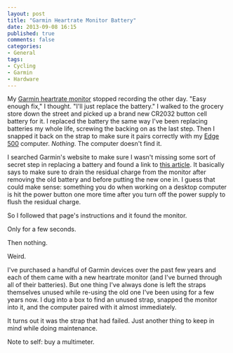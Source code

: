 ```yaml
---
layout: post
title: "Garmin Heartrate Monitor Battery"
date: 2013-09-08 16:15
published: true
comments: false
categories: 
- General
tags:
- Cycling
- Garmin
- Hardware
---
```

My [Garmin heartrate monitor](https://buy.garmin.com/en-US/US/shop-by-accessories/fitness-sensors/soft-strap-premium-heart-rate-monitor/prod15490.html) stopped recording the other day.  "Easy enough fix," I thought.  "I'll just replace the battery."  I walked to the grocery store down the street and picked up a brand new CR2032 button cell battery for it.  I replaced the battery the same way I've been replacing batteries my whole life, screwing the backing on as the last step.  Then I snapped it back on the strap to make sure it pairs correctly with my [Edge 500](https://buy.garmin.com/en-US/US/into-sports/cycling/edge-500/prod36728.html) computer.  *Nothing*.  The computer doesn't find it.

I searched Garmin's website to make sure I wasn't missing some sort of secret step in replacing a battery and found a link to [this article](http://www.koelnerwasser.de/?p=325).  It basically says to make sure to drain the residual charge from the monitor after removing the old battery and before putting the new one in.  I guess that could make sense: something you do when working on a desktop computer is hit the power button one more time after you turn off the power supply to flush the residual charge.

So I followed that page's instructions and it found the monitor.

Only for a few seconds.

Then nothing.

Weird.

I've purchased a handful of Garmin devices over the past few years and each of them came with a new heartrate monitor (and I've burned through all of their batteries).  But one thing I've always done is left the straps themselves unused while re-using the old one I've been using for a few years now.  I dug into a box to find an unused strap, snapped the monitor into it, and the computer paired with it almost immediately.

It turns out it was the strap that had failed.  Just another thing to keep in mind while doing maintenance.

Note to self: buy a multimeter.
